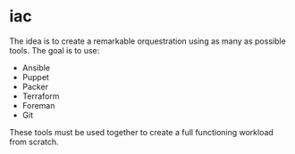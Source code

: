 # iac
The idea is to create a remarkable orquestration using as many as possible tools.
The goal is to use:
- Ansible
- Puppet
- Packer
- Terraform
- Foreman
- Git

These tools must be used together to create a full functioning workload from scratch.
